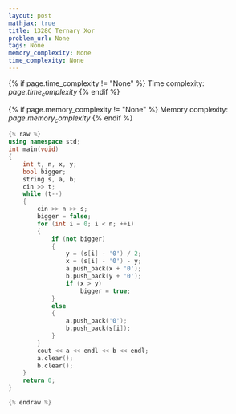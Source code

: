 ```yaml
---
layout: post
mathjax: true
title: 1328C Ternary Xor
problem_url: None
tags: None
memory_complexity: None
time_complexity: None
---
```




{% if page.time_complexity != "None" %}
Time complexity: ${{ page.time_complexity }}$
{% endif %}

{% if page.memory_complexity != "None" %}
Memory complexity: ${{ page.memory_complexity }}$
{% endif %}

```cpp
{% raw %}
using namespace std;
int main(void)
{
    int t, n, x, y;
    bool bigger;
    string s, a, b;
    cin >> t;
    while (t--)
    {
        cin >> n >> s;
        bigger = false;
        for (int i = 0; i < n; ++i)
        {
            if (not bigger)
            {
                y = (s[i] - '0') / 2;
                x = (s[i] - '0') - y;
                a.push_back(x + '0');
                b.push_back(y + '0');
                if (x > y)
                    bigger = true;
            }
            else
            {
                a.push_back('0');
                b.push_back(s[i]);
            }
        }
        cout << a << endl << b << endl;
        a.clear();
        b.clear();
    }
    return 0;
}

{% endraw %}
```